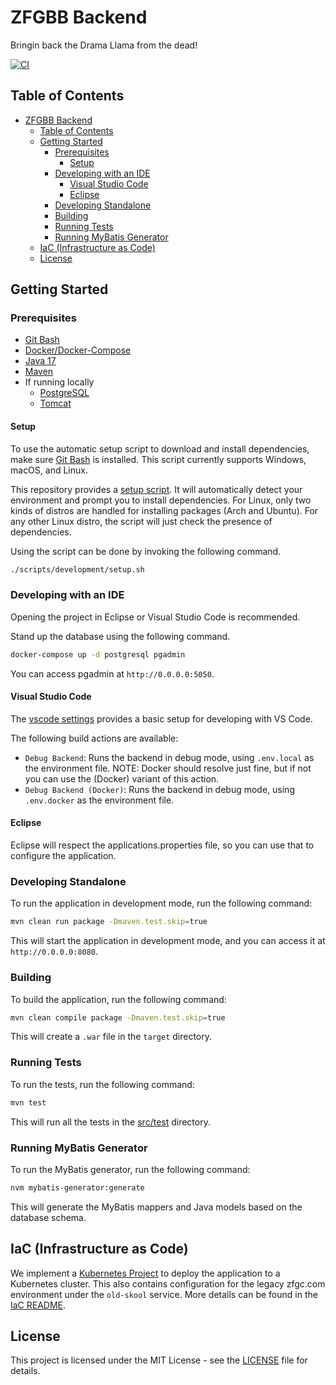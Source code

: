 # ZFGBB Backend

Bringin back the Drama Llama from the dead!

[![CI](https://github.com/ZFGCCP/ZFGCBB/actions/workflows/ci.yml/badge.svg)](https://github.com/ZFGCCP/ZFGCBB/actions/workflows/ci.yml)

## Table of Contents

- [ZFGBB Backend](#zfgbb-backend)
  - [Table of Contents](#table-of-contents)
  - [Getting Started](#getting-started)
    - [Prerequisites](#prerequisites)
      - [Setup](#setup)
    - [Developing with an IDE](#developing-with-an-ide)
      - [Visual Studio Code](#visual-studio-code)
      - [Eclipse](#eclipse)
    - [Developing Standalone](#developing-standalone)
    - [Building](#building)
    - [Running Tests](#running-tests)
    - [Running MyBatis Generator](#running-mybatis-generator)
  - [IaC (Infrastructure as Code)](#iac-infrastructure-as-code)
  - [License](#license)

## Getting Started

### Prerequisites

- [Git Bash](https://git-scm.com/downloads)
- [Docker/Docker-Compose](https://docs.docker.com/get-docker/)
- [Java 17](https://www.oracle.com/java/technologies/downloads/)
- [Maven](https://maven.apache.org/)
- If running locally
  - [PostgreSQL](https://www.postgresql.org/download/)
  - [Tomcat](https://tomcat.apache.org/)

#### Setup

To use the automatic setup script to download and install dependencies, make sure [Git Bash](https://git-scm.com/downloads) is installed. This script currently supports Windows, macOS, and Linux.

This repository provides a [setup script](./scripts/development/setup.sh). It will automatically detect your environment and prompt you to install dependencies. For Linux, only two kinds of distros are handled for installing packages (Arch and Ubuntu). For any other Linux distro, the script will just check the presence of dependencies.

Using the script can be done by invoking the following command.

```bash
./scripts/development/setup.sh
```

### Developing with an IDE

Opening the project in Eclipse or Visual Studio Code is recommended.

Stand up the database using the following command.

```bash
docker-compose up -d postgresql pgadmin
```

You can access pgadmin at `http://0.0.0.0:5050`.

#### Visual Studio Code

The [vscode settings](./.vscode/settings.json) provides a basic setup for developing with VS Code.

The following build actions are available:

- `Debug Backend`: Runs the backend in debug mode, using `.env.local` as the environment file. NOTE: Docker should resolve just fine, but if not you can use the (Docker) variant of this action.
- `Debug Backend (Docker)`: Runs the backend in debug mode, using `.env.docker` as the environment file.

#### Eclipse

Eclipse will respect the applications.properties file, so you can use that to configure the application.

### Developing Standalone

To run the application in development mode, run the following command:

```bash
mvn clean run package -Dmaven.test.skip=true
```

This will start the application in development mode, and you can access it at `http://0.0.0.0:8080`.

### Building

To build the application, run the following command:

```bash
mvn clean compile package -Dmaven.test.skip=true
```

This will create a `.war` file in the `target` directory.

### Running Tests

To run the tests, run the following command:

```bash
mvn test
```

This will run all the tests in the [src/test](src/test) directory.

### Running MyBatis Generator

To run the MyBatis generator, run the following command:

```bash
nvm mybatis-generator:generate
```

This will generate the MyBatis mappers and Java models based on the database schema.

## IaC (Infrastructure as Code)

We implement a [Kubernetes Project](./iac/) to deploy the application to a Kubernetes cluster. This also contains configuration for the legacy zfgc.com environment under the `old-skool` service. More details can be found in the [IaC README](./iac/).

## License

This project is licensed under the MIT License - see the [LICENSE](LICENSE) file for details.
